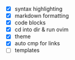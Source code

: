 - [x] syntax highlighting
- [x] markdown formatting
- [x] code blocks
- [x] cd into dir & run ovim
- [x] theme
- [x] auto cmp for links
- [ ] templates
